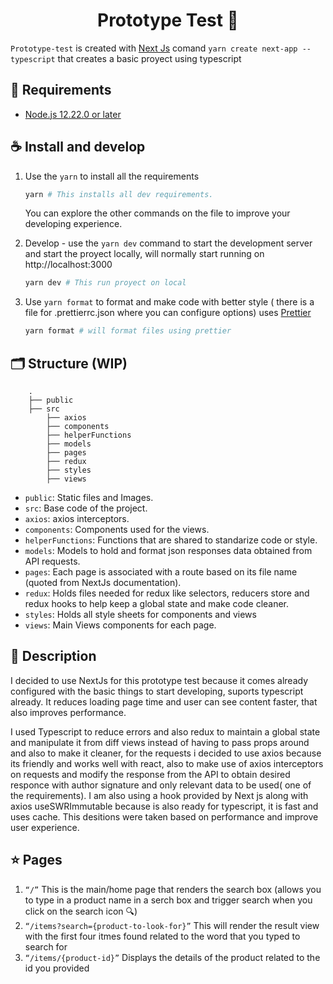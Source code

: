 <h1 align="center">
   Prototype Test 📖 
</h1>

`Prototype-test` is created with [Next Js](https://nextjs.org/docs/api-reference/create-next-app) comand `yarn create next-app --typescript` that creates a basic proyect using typescript


## 💾 Requirements

- [Node.js 12.22.0 or later](https://nodejs.org/en/)

## ☕️ Install and develop

1. Use the `yarn` to install all the requirements 

    ```bash
    yarn # This installs all dev requirements.
    ```

    You can explore the other commands on the file to improve your developing experience.

2. Develop - use the `yarn dev` command to start the development server and start the proyect locally, will normally start running on http://localhost:3000

    ```bash
    yarn dev # This run proyect on local 
    ```

3. Use `yarn format`  to format and make code with better style ( there is a file for .prettierrc.json where you can configure options) uses [Prettier](https://prettier.io/docs/en/index.html)

    ```bash
    yarn format # will format files using prettier
    ```

## 🗂 Structure (WIP)
```
    .
    ├── public
    ├── src
        ├── axios
        ├── components
        ├── helperFunctions
        ├── models
        ├── pages
        ├── redux
        ├── styles
        ├── views
```

- `public`: Static files and Images.
- `src`: Base code of the project.
- `axios`: axios interceptors.
- `components`: Components used for the views.
- `helperFunctions`: Functions that are shared to standarize code or style.
- `models`: Models to hold and format json responses data obtained from API requests.
- `pages`: Each page is associated with a route based on its file name (quoted from NextJs documentation).
- `redux`: Holds files needed for redux like selectors, reducers store and redux hooks to help keep a global state and make code cleaner.
- `styles`: Holds all style sheets for components and views
- `views`: Main Views components for each page.


## 🧪 Description
  I decided to use NextJs for this prototype test because it comes already configured with the basic things to start developing, suports typescript already. It reduces loading page time and user can see content faster, that also improves performance.

  I used Typescript to reduce errors and also redux to maintain a global state and manipulate it from diff views instead of having to pass props around and also to make it cleaner, for the requests i decided to use axios because its friendly and works well with react, also to make use of axios interceptors on requests and modify the response from the API to obtain desired responce with author signature and only relevant data to be used( one of the requirements). I am also using a hook provided by Next js along with axios useSWRImmutable because is also ready for typescript, it is fast and uses cache. This desitions were taken based on performance and improve user experience.

## ⭐️ Pages

1. ​`​“/”` 
   This is the main/home page that renders the search box (allows you to type in a product name in a serch box and trigger search when you click on the search icon 🔍)
2. `​“/items?search={product-to-look-for}”` 
    This will render the result view with the first four itmes found related to the word that you typed to search for
3. `​“/items/{product-id}”` 
    Displays the details of the product related to the id you provided

